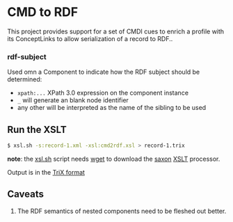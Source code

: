 # CMD to RDF

This project provides support for a set of CMDI cues to enrich a profile with its ConceptLinks to allow serialization of a record to RDF..

### rdf-subject

Used omn a Component to indicate how the RDF subject should be determined:

- ``xpath:...`` XPath 3.0 expression  on the component instance
- ``_`` will generate an blank node identifier
- any other will be interpreted as the name of the sibling to be used

## Run the XSLT

```sh
$ xsl.sh -s:record-1.xml -xsl:cmd2rdf.xsl > record-1.trix
```
**note**: the [xsl.sh](./xsl.sh) script needs [wget](https://www.gnu.org/software/wget/) to download the [saxon](https://www.saxonica.com/) [XSLT](https://www.w3.org/TR/xslt/) processor.

Output is in the [TriX format](https://web.archive.org/web/20061121203144/http://swdev.nokia.com/trix/trix.html)

## Caveats

1. The RDF semantics of nested components need to be fleshed out better.
